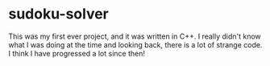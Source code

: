# sudoku-solver
 This was my first ever project, and it was written in C++. I really didn't know what I was doing at the time and looking back, there is a lot of strange code. I think I have progressed a lot since then!
